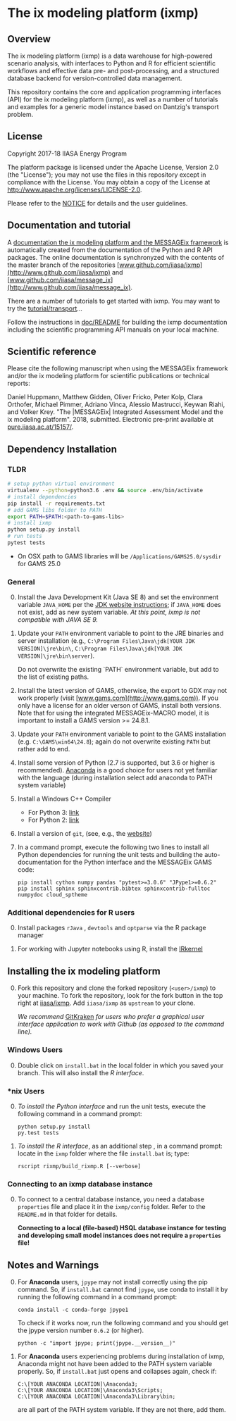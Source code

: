 # The ix modeling platform (ixmp)

## Overview

The ix modeling platform (ixmp) is a data warehouse for high-powered scenario analysis,
with interfaces to Python and R for efficient scientific workflows and effective data pre- and post-processing,
and a structured database backend for version-controlled data management.

This repository contains the core and application programming interfaces (API)
for the ix modeling platform (ixmp), as well as a number of tutorials and examples
for a generic model instance based on Dantzig's transport problem.


## License

Copyright 2017-18 IIASA Energy Program

The platform package is licensed under the Apache License, Version 2.0 (the "License");
you may not use the files in this repository except in compliance with the License.
You may obtain a copy of the License at <http://www.apache.org/licenses/LICENSE-2.0>.

Please refer to the [NOTICE](NOTICE.rst) for details and the user guidelines.


## Documentation and tutorial

A [documentation the ix modeling platform and the MESSAGEix framework](http://MESSAGEix.iiasa.ac.at/) 
is automatically created from the documentation of the Python and R API packages. 
The online documentation is synchronyzed with the contents of the master branch 
of the repositories [www.github.com/iiasa/ixmp](http://www.github.com/iiasa/ixmp)
and [www.github.com/iiasa/message_ix](http://www.github.com/iiasa/message_ix).

There are a number of tutorials to get started with ixmp.
You may want to try the [tutorial/transport](tutorial/transport/README.md)...

Follow the instructions in [doc/README](doc/README.md)
for building the ixmp documentation including the
scientific programming API manuals on your local machine.


## Scientific reference

Please cite the following manuscript when using the MESSAGEix framework and/or the ix modeling platform 
for scientific publications or technical reports:

  Daniel Huppmann, Matthew Gidden, Oliver Fricko, Peter Kolp, 
  Clara Orthofer, Michael Pimmer, Adriano Vinca, Alessio Mastrucci, Keywan Riahi, and Volker Krey. 
  "The |MESSAGEix| Integrated Assessment Model and the ix modeling platform". 2018, submitted. 
  Electronic pre-print available at [pure.iiasa.ac.at/15157/](https://pure.iiasa.ac.at/15157/).


## Dependency Installation

### TLDR

```bash
# setup python virtual environment
virtualenv --python=python3.6 .env && source .env/bin/activate
# install dependencies
pip install -r requirements.txt
# add GAMS libs folder to PATH
export PATH=$PATH:<path-to-gams-libs>
# install ixmp
python setup.py install
# run tests
pytest tests
```

* On OSX path to GAMS libraries will be `/Applications/GAMS25.0/sysdir` for GAMS 25.0

### General

0. Install the Java Development Kit (Java SE 8)
   and set the environment variable `JAVA_HOME` 
   per the [JDK website instructions](https://docs.oracle.com/cd/E19182-01/820-7851/inst_cli_jdk_javahome_t/); 
   if `JAVA_HOME` does not exist, add as new system variable.
   *At this point, ixmp is not compatible with JAVA SE 9.*
   
0. Update your `PATH` environment variable to point to the JRE binaries and server installation
   (e.g., `C:\Program Files\Java\jdk[YOUR JDK VERSION]\jre\bin\`,
   `C:\Program Files\Java\jdk[YOUR JDK VERSION]\jre\bin\server`).
   
   <aside class="warning">
   Do not overwrite the existing `PATH` environment variable, but add to the list of existing paths.
   </aside>

0. Install the latest version of GAMS, otherwise, the export to GDX may not work
   properly (visit [www.gams.com](http://www.gams.com)).  If you only have a license for an
   older verson of GAMS, install both versions. 
   Note that for using the integrated MESSAGEix-MACRO model, it is important to install a GAMS version >= 24.8.1.

0. Update your `PATH` environment variable to point to the GAMS installation
   (e.g. `C:\GAMS\win64\24.8`); again do not overwrite existing `PATH` but rather add to end.

0. Install some version of Python (2.7 is supported, but 3.6 or higher is recommended).
   [Anaconda](https://www.continuum.io/downloads) is a good choice for
   users not yet familiar with the language (during installation select add anaconda to PATH system variable)

0. Install a Windows C++ Compiler

   - For Python 3: [link](http://landinghub.visualstudio.com/visual-cpp-build-tools)
   - For Python 2: [link](https://www.microsoft.com/en-us/download/details.aspx?id=44266)

0. Install a version of `git`, (see, e.g., the [website](https://git-scm.com/downloads))

0. In a command prompt, execute the following two lines 
   to install all Python dependencies for running the unit tests
   and building the auto-documentation for the Python interface 
   and the MESSAGEix GAMS code:

    ```
    pip install cython numpy pandas "pytest>=3.0.6" "JPype1>=0.6.2" 
    pip install sphinx sphinxcontrib.bibtex sphinxcontrib-fulltoc numpydoc cloud_sptheme
    ```

### Additional dependencies for R users


0. Install packages `rJava` , `devtools` and `optparse` via the R package manager

0. For working with Jupyter notebooks using R, install the [IRkernel](https://irkernel.github.io)


## Installing the ix modeling platform

0. Fork this repository and clone the forked repository (`<user>/ixmp`)
   to your machine.  To fork the repository, look for the fork button 
   in the top right at [iiasa/ixmp](https://github.com/iiasa/ixmp).
   Add `iiasa/ixmp` as `upstream` to your clone.

   *We recommend* [GitKraken](https://www.gitkraken.com/) *for users who prefer a graphical user 
    interface application to work with Github (as opposed to the command line).*

### Windows Users

0. Double click on `install.bat` in the local folder in which you saved your branch.
   This will also install the *R interface*.

### *nix Users

0. *To install the Python interface* and run the unit tests, execute the following command
   in a command prompt:

   ```
   python setup.py install
   py.test tests
   ```

0. *To install the R interface*, as an additional step , in a command prompt:
   locate in the `ixmp` folder where the file `install.bat` is;
   type:

   ```
   rscript rixmp/build_rixmp.R [--verbose]
   ```

### Connecting to an ixmp database instance

0. To connect to a central database instance, you need a database ``properties`` file
   and place it in the ``ixmp/config`` folder.
   Refer to the ``README.md`` in that folder for details.
   
   **Connecting to a local (file-based) HSQL database instance for testing
   and developing small model instances does not require a ``properties`` file!**


## Notes and Warnings 

0.  For **Anaconda** users, `jpype` may not install correctly using the pip command. 
    So, if ``install.bat`` cannot find `jpype`, use conda to install it by 
    running the following command in a command prompt:  

    ```
    conda install -c conda-forge jpype1
    ```

    To check if it works now, run the following command 
    and you should get the jpype version number ``0.6.2`` (or higher).
	
    ```
    python -c "import jpype; print(jpype.__version__)"
    ```

0. For **Anaconda** users experiencing problems during installation of ixmp,
   Anaconda might not have been added to the PATH system variable properly. 
   So, if ``install.bat`` just opens and collapses again, check if:

    ```
    C:\[YOUR ANACONDA LOCATION]\Anaconda3;
    C:\[YOUR ANACONDA LOCATION]\Anaconda3\Scripts;
    C:\[YOUR ANACONDA LOCATION]\Anaconda3\Library\bin;
    ```   

   are all part of the PATH system variable. If they are not there, add them.

